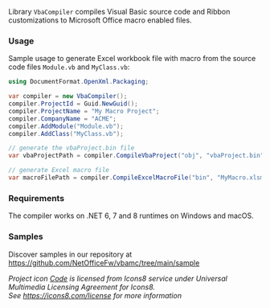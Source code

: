 Library `VbaCompiler` compiles Visual Basic source code and Ribbon customizations to Microsoft Office macro enabled files.

### Usage

Sample usage to generate Excel workbook file with macro
from the source code files `Module.vb` and `MyClass.vb`:

```csharp
using DocumentFormat.OpenXml.Packaging;

var compiler = new VbaCompiler();
compiler.ProjectId = Guid.NewGuid();
compiler.ProjectName = "My Macro Project";
compiler.CompanyName = "ACME";
compiler.AddModule("Module.vb");
compiler.AddClass("MyClass.vb");

// generate the vbaProject.bin file
var vbaProjectPath = compiler.CompileVbaProject("obj", "vbaProject.bin");

// generate Excel macro file
var macroFilePath = compiler.CompileExcelMacroFile("bin", "MyMacro.xlsm", vbaProjectPath, SpreadsheetDocumentType.MacroEnabledWorkbook);
```

### Requirements

The compiler works on .NET 6, 7 and 8 runtimes on Windows and macOS.

### Samples

Discover samples in our repository at <https://github.com/NetOfficeFw/vbamc/tree/main/sample>


_Project icon [Code][1] is licensed from Icons8 service under Universal Multimedia Licensing Agreement for Icons8._  
_See <https://icons8.com/license> for more information_

[1]: https://icons8.com/icon/43988/code

